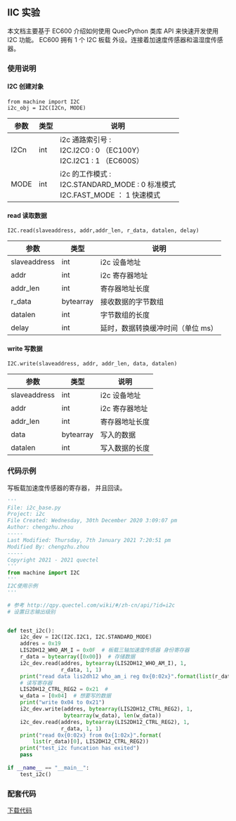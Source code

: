 ## IIC 实验

本文档主要基于 EC600 介绍如何使用 QuecPython 类库 API 来快速开发使用 I2C 功能。 EC600 拥有 1 个 I2C 板载 外设。连接着加速度传感器和温湿度传感器。

### 使用说明

#### I2C 创建对象

```
from machine import I2C 
i2c_obj = I2C(I2Cn, MODE) 
```



| 参数 | 类型 | 说明                                                         |
| ---- | ---- | ------------------------------------------------------------ |
| I2Cn | int  | i2c  通路索引号 :<br> I2C.I2C0 : 0  （EC100Y）<br/> I2C.I2C1 : 1  （EC600S） |
| MODE | int  | i2c  的工作模式 : <br/>I2C.STANDARD_MODE : 0  标准模式 <br/>I2C.FAST_MODE  ： 1  快速模式 |



#### read 读取数据

```
I2C.read(slaveaddress, addr,addr_len, r_data, datalen, delay) 
```

| 参数         | 类型      | 说明                              |
| ------------ | --------- | --------------------------------- |
| slaveaddress | int       | i2c  设备地址                     |
| addr         | int       | i2c  寄存器地址                   |
| addr_len     | int       | 寄存器地址长度                    |
| r_data       | bytearray | 接收数据的字节数组                |
| datalen      | int       | 字节数组的长度                    |
| delay        | int       | 延时，数据转换缓冲时间（单位 ms） |



#### write 写数据

```
I2C.write(slaveaddress, addr, addr_len, data, datalen) 
```

| 参数         | 类型      | 说明            |
| ------------ | --------- | --------------- |
| slaveaddress | int       | i2c  设备地址   |
| addr         | int       | i2c  寄存器地址 |
| addr_len     | int       | 寄存器地址长度  |
| data         | bytearray | 写入的数据      |
| datalen      | int       | 写入数据的长度  |



### 代码示例

写板载加速度传感器的寄存器，  并且回读。

```python
'''
File: i2c_base.py
Project: i2c
File Created: Wednesday, 30th December 2020 3:09:07 pm
Author: chengzhu.zhou
-----
Last Modified: Thursday, 7th January 2021 7:20:51 pm
Modified By: chengzhu.zhou
-----
Copyright 2021 - 2021 quectel
'''
from machine import I2C
'''
I2C使用示例 
'''

# 参考 http://qpy.quectel.com/wiki/#/zh-cn/api/?id=i2c
# 设置日志输出级别


def test_i2c():
    i2c_dev = I2C(I2C.I2C1, I2C.STANDARD_MODE)
    addres = 0x19
    LIS2DH12_WHO_AM_I = 0x0F  # 板载三轴加速度传感器 身份寄存器
    r_data = bytearray([0x00])  # 存储数据
    i2c_dev.read(addres, bytearray(LIS2DH12_WHO_AM_I), 1,
                 r_data, 1, 1)
    print("read data lis2dh12 who_am_i reg 0x{0:02x}".format(list(r_data)[0]))
    # 读写寄存器
    LIS2DH12_CTRL_REG2 = 0x21  #
    w_data = [0x04]  # 想要写的数据
    print("write 0x04 to 0x21")
    i2c_dev.write(addres, bytearray(LIS2DH12_CTRL_REG2), 1,
                  bytearray(w_data), len(w_data))
    i2c_dev.read(addres, bytearray(LIS2DH12_CTRL_REG2), 1,
                 r_data, 1, 1)
    print("read 0x{0:02x} from 0x{1:02x}".format(
        list(r_data)[0], LIS2DH12_CTRL_REG2))
    print("test_i2c funcation has exited")
    pass
    
if __name__ == "__main__":
    test_i2c()
```

### 配套代码

[下载代码](code/i2c_base.py)